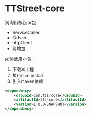 # TTStreet-core
淘淘街核心jar包
- ServiceCaller
- @Json
- httpClient
- 待增加

如何使用jar包：
1. 下载本工程
1. 执行mvn install
1. 引入maven依赖：

```xml
<dependency>
    <groupId>com.tts.core</groupId>
    <artifactId>tts-core</artifactId>
    <version>1.0.0-SNAPSHOT</version>
</dependency>
```
